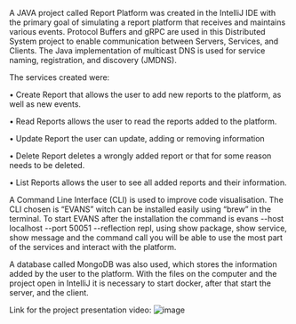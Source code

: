A JAVA project called Report Platform was created in the IntelliJ IDE with the primary goal of simulating a report platform that receives and maintains various events. Protocol Buffers and gRPC are used in this Distributed System project to enable communication between Servers, Services, and Clients. The Java implementation of multicast DNS is used for service naming, registration, and discovery (JMDNS).

The services created were:

•	Create Report that allows the user to add new reports to the platform, as well as new events.

•	Read Reports allows the user to read the reports added to the platform.

•	Update Report the user can update, adding or removing information

•	Delete Report deletes a wrongly added report or that for some reason needs to be deleted.

•	List Reports allows the user to see all added reports and their information.


A Command Line Interface (CLI) is used to improve code visualisation. The CLI chosen is “EVANS” witch can be installed easily using “brew” in the terminal. To start EVANS after the installation the command is evans --host localhost --port 50051 --reflection repl, using show package, show service, show message and the command call you will be able to use the most part of the services and interact with the platform.

A database called MongoDB was also used, which stores the information added by the user to the platform. With the files on the computer and the project open in IntelliJ it is necessary to start docker, after that start the server, and the client.

Link for the project presentation video:
![image](https://user-images.githubusercontent.com/99954734/184554846-9f647548-a744-45f1-a4f0-3c472b3a1499.png)
